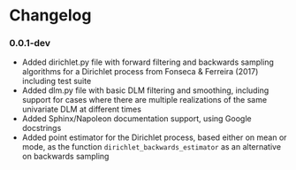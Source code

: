 Changelog
=========

### 0.0.1-dev

- Added dirichlet.py file with forward filtering and backwards sampling
  algorithms for a Dirichlet process from Fonseca & Ferreira (2017)
  including test suite
- Added dlm.py file with basic DLM filtering and smoothing, including
  support for cases where there are multiple realizations of the same
  univariate DLM at different times
- Added Sphinx/Napoleon documentation support, using Google docstrings
- Added point estimator for the Dirichlet process, based either on mean
  or mode, as the function `dirichlet_backwards_estimator` as an
  alternative on backwards sampling
